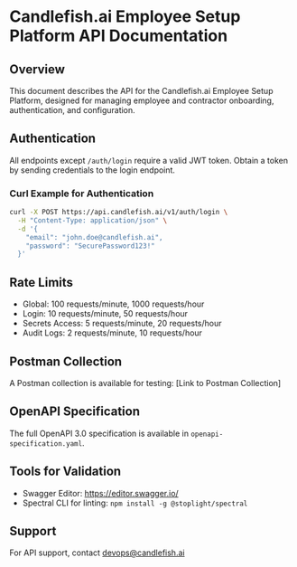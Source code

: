 # Candlefish.ai Employee Setup Platform API Documentation

## Overview
This document describes the API for the Candlefish.ai Employee Setup Platform, designed for managing employee and contractor onboarding, authentication, and configuration.

## Authentication
All endpoints except `/auth/login` require a valid JWT token. Obtain a token by sending credentials to the login endpoint.

### Curl Example for Authentication
```bash
curl -X POST https://api.candlefish.ai/v1/auth/login \
  -H "Content-Type: application/json" \
  -d '{
    "email": "john.doe@candlefish.ai",
    "password": "SecurePassword123!"
  }'
```

## Rate Limits
- Global: 100 requests/minute, 1000 requests/hour
- Login: 10 requests/minute, 50 requests/hour
- Secrets Access: 5 requests/minute, 20 requests/hour
- Audit Logs: 2 requests/minute, 10 requests/hour

## Postman Collection
A Postman collection is available for testing: [Link to Postman Collection]

## OpenAPI Specification
The full OpenAPI 3.0 specification is available in `openapi-specification.yaml`.

## Tools for Validation
- Swagger Editor: https://editor.swagger.io/
- Spectral CLI for linting: `npm install -g @stoplight/spectral`

## Support
For API support, contact devops@candlefish.ai